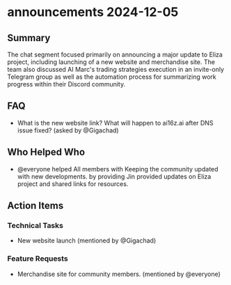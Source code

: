 # announcements 2024-12-05

## Summary
The chat segment focused primarily on announcing a major update to Eliza project, including launching of a new website and merchandise site. The team also discussed AI Marc's trading strategies execution in an invite-only Telegram group as well as the automation process for summarizing work progress within their Discord community.

## FAQ
- What is the new website link? What will happen to ai16z.ai after DNS issue fixed? (asked by @Gigachad)

## Who Helped Who
- @everyone helped All members with Keeping the community updated with new developments. by providing Jin provided updates on Eliza project and shared links for resources.

## Action Items

### Technical Tasks
- New website launch (mentioned by @Gigachad)

### Feature Requests
- Merchandise site for community members. (mentioned by @everyone)